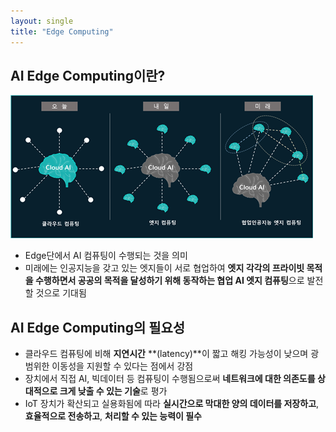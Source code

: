 ```yaml
---
layout: single
title: "Edge Computing"
---
```




## AI Edge Computing이란?

![edge_computing](../../assets/img/edge/edge_computing.png)

- Edge단에서 AI 컴퓨팅이 수행되는 것을 의미
- 미래에는 인공지능을 갖고 있는 엣지들이 서로 협업하여 **엣지 각각의 프라이빗 목적을 수행하면서 공공의 목적을 달성하기 위해 동작하는 협업 AI 엣지 컴퓨팅**으로 발전할 것으로 기대됨





## AI Edge Computing의 필요성

- 클라우드 컴퓨팅에 비해 **지연시간** **(latency)**이 짧고 해킹 가능성이 낮으며 광범위한 이동성을 지원할 수 있다는 점에서 강점
- 장치에서 직접 AI, 빅데이터 등 컴퓨팅이 수행됨으로써 **네트워크에 대한 의존도를 상대적으로 크게 낮출 수 있는 기술**로 평가
- IoT 장치가 확산되고 실용화됨에 따라 **실시간으로 막대한 양의 데이터를 저장하고**, **효율적으로 전송하고**, **처리할 수 있는 능력이 필수**

